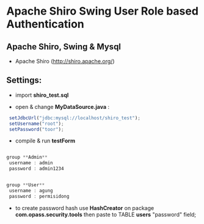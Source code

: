 Apache Shiro Swing User Role based Authentication
=================================================

Apache Shiro, Swing & Mysql
---------------------------------------

- Apache Shiro (http://shiro.apache.org/)


Settings:
------------

- import **shiro_test.sql**

- open & change **MyDataSource.java** :

```javascript
 setJdbcUrl("jdbc:mysql://localhost/shiro_test");
 setUsername("root");
 setPassword("toor");
```

- compile & run **testForm**

```javascript

group **Admin**
 username : admin
 password : admin1234


group **User**
 username : agung
 password : permisidong
```

- to create password hash use **HashCreator** on package **com.opass.security.tools** then paste to TABLE **users** "password" field;









